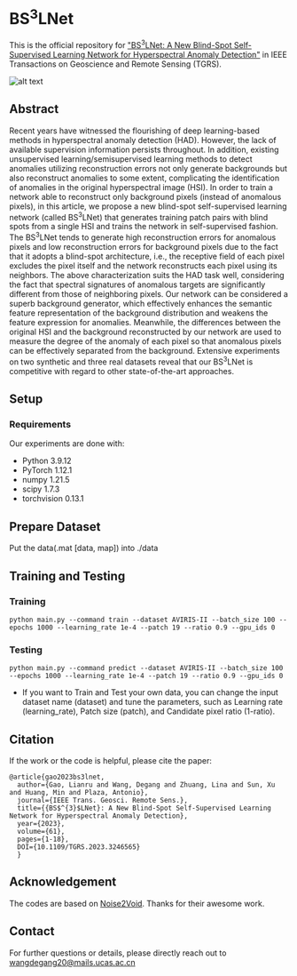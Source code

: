# BS<sup>3</sup>LNet
This is the official repository for  ["BS<sup>3</sup>LNet: A New Blind-Spot Self-Supervised Learning Network for Hyperspectral Anomaly Detection"](https://ieeexplore.ieee.org/abstract/document/10049187) in IEEE Transactions on Geoscience and Remote Sensing (TGRS). 

![alt text](./figs/BS3LNet_model.jpg)

## Abstract

Recent years have witnessed the flourishing of deep learning-based methods in hyperspectral anomaly detection (HAD). However, the lack of available supervision information persists throughout. In addition, existing unsupervised learning/semisupervised learning methods to detect anomalies utilizing reconstruction errors not only generate backgrounds but also reconstruct anomalies to some extent, complicating the identification of anomalies in the original hyperspectral image (HSI). In order to train a network able to reconstruct only background pixels (instead of anomalous pixels), in this article, we propose a new blind-spot self-supervised learning network (called BS<sup>3</sup>LNet) that generates training patch pairs with blind spots from a single HSI and trains the network in self-supervised fashion. The BS<sup>3</sup>LNet tends to generate high reconstruction errors for anomalous pixels and low reconstruction errors for background pixels due to the fact that it adopts a blind-spot architecture, i.e., the receptive field of each pixel excludes the pixel itself and the network reconstructs each pixel using its neighbors. The above characterization suits the HAD task well, considering the fact that spectral signatures of anomalous targets are significantly different from those of neighboring pixels. Our network can be considered a superb background generator, which effectively enhances the semantic feature representation of the background distribution and weakens the feature expression for anomalies. Meanwhile, the differences between the original HSI and the background reconstructed by our network are used to measure the degree of the anomaly of each pixel so that anomalous pixels can be effectively separated from the background. Extensive experiments on two synthetic and three real datasets reveal that our BS<sup>3</sup>LNet is competitive with regard to other state-of-the-art approaches.


## Setup

### Requirements

Our experiments are done with:

- Python 3.9.12
- PyTorch 1.12.1
- numpy 1.21.5
- scipy 1.7.3
- torchvision 0.13.1

## Prepare Dataset

Put the data(.mat [data, map]) into ./data

## Training and Testing

### Training
```shell
python main.py --command train --dataset AVIRIS-II --batch_size 100 --epochs 1000 --learning_rate 1e-4 --patch 19 --ratio 0.9 --gpu_ids 0
```

### Testing
```shell
python main.py --command predict --dataset AVIRIS-II --batch_size 100 --epochs 1000 --learning_rate 1e-4 --patch 19 --ratio 0.9 --gpu_ids 0
```

- If you want to Train and Test your own data, you can change the input dataset name (dataset) and tune the parameters, such as Learning rate (learning_rate), Patch size (patch), and Candidate pixel ratio (1-ratio).

## Citation

If the work or the code is helpful, please cite the paper:

```
@article{gao2023bs3lnet,
  author={Gao, Lianru and Wang, Degang and Zhuang, Lina and Sun, Xu and Huang, Min and Plaza, Antonio},
  journal={IEEE Trans. Geosci. Remote Sens.}, 
  title={{BS$^{3}$LNet}: A New Blind-Spot Self-Supervised Learning Network for Hyperspectral Anomaly Detection}, 
  year={2023},
  volume={61},
  pages={1-18},
  DOI={10.1109/TGRS.2023.3246565}
  }
```

## Acknowledgement

The codes are based on [Noise2Void](https://github.com/hanyoseob/pytorch-noise2void). Thanks for their awesome work.

## Contact
For further questions or details, please directly reach out to wangdegang20@mails.ucas.ac.cn
